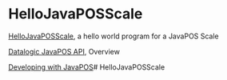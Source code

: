 # HelloJavaPOSScale

[HelloJavaPOSScale](https://datalogic.github.io/javapos/develop/hellojavaposscale), a hello world program for a JavaPOS Scale

[Datalogic JavaPOS API](https://datalogic.github.io/javapos/overview), Overview

[Developing with JavaPOS](https://datalogic.github.io/javapos/develop/overview)# HelloJavaPOSScale
